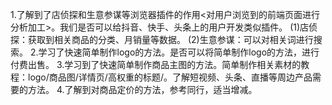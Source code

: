 1.了解到了店侦探和生意参谋等浏览器插件的作用<对用户浏览到的前端页面进行分析加工>。我们是否可以给抖音、快手、头条上的用户开发类似插件。
  (1)店侦探：获取到相关商品的分类、月销量等数据。
  (2)生意参谋：可以对相关词进行搜索。
2.学习了快速简单制作logo的方法。是否可以将简单制作logo的方法，进行付费出售。
3.学习到了快速简单制作商品主图的方法。简单制作相关素材的教程：logo/商品图/详情页/高权重的标题/。了解短视频、头条、直播等周边产品需要的方法。
4.了解到对商品定价的方法，参考同行，适当增减。
